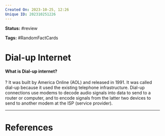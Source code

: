 ```yaml
---
Created On: 2023-10-25, 12:26
Unique ID: 202310251226
---
```

**Status:** #review 

**Tags:** #RandomFactCards 

# Dial-up Internet

#### What is Dial-up internet?
?
It was built by America Online (AOL) and released in 1991. It was called dial-up because it used the existing telephone infrastructure.
Dial-up connections use modems to decode audio signals into data to send to a router or computer, and to encode signals from the latter two devices to send to another modem at the ISP (service provider).
<!--SR:!2024-01-07,48,270-->



---
# References
